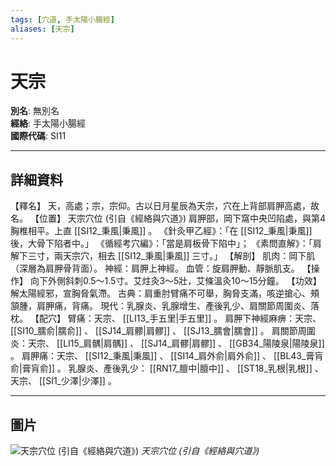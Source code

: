 ```yaml
---
tags: [穴道, 手太陽小腸經]
aliases: [天宗]
---
```


# 天宗

**別名**: 無別名  
**經絡**: 手太陽小腸經  
**國際代碼**: SI11  

---

## 詳細資料
【釋名】
天，高處；宗，宗仰。古以日月星辰為天宗，穴在上背部肩胛高處，故名。
【位置】
天宗穴位 (引自《經絡與穴道》)
肩胛部，岡下窩中央凹陷處，與第4胸椎相平。上直 [[SI12_秉風|秉風]] 。
《針灸甲乙經》：「在 [[SI12_秉風|秉風]] 後，大骨下陷者中。」
《循經考穴編》：「當是肩板骨下陷中」；
《素問直解》：「肩解下三寸，兩天宗穴，相去 [[SI12_秉風|秉風]] 三寸。」
【解剖】
肌肉：岡下肌（深層為肩胛骨背面）。
神經：肩胛上神經。
血管：旋肩胛動、靜脈肌支。
【操作】
向下外側斜刺0.5～1.5寸。艾炷灸3～5壯，艾條溫灸10～15分鐘。
【功效】
解太陽經邪，宣胸脅氣滯。
古典：肩重肘臂痛不可舉，胸脅支滿，咳逆搶心、頰頷腫，肩胛痛，背痛。
現代：乳腺炎、乳腺增生、產後乳少、肩關節周圍炎、落枕。
【配穴】
臂痛：天宗、 [[LI13_手五里|手五里]] 。
肩胛下神經麻痹：天宗、 [[SI10_臑俞|臑俞]] 、 [[SJ14_肩髎|肩髎]] 、 [[SJ13_臑會|臑會]] 。
肩關節周圍炎：天宗、 [[LI15_肩髃|肩髃]] 、 [[SJ14_肩髎|肩髎]] 、 [[GB34_陽陵泉|陽陵泉]] 。
肩胛痛：天宗、 [[SI12_秉風|秉風]] 、 [[SI14_肩外俞|肩外俞]] 、 [[BL43_膏肓俞|膏肓俞]] 。
乳腺炎、產後乳少： [[RN17_膻中|膻中]] 、 [[ST18_乳根|乳根]] 、天宗、 [[SI1_少澤|少澤]] 。

---

## 圖片
![天宗穴位 (引自《經絡與穴道》)](https://yibian.hopto.org/pic/acu/norm/06/tianzong(j&a).jpg)
_天宗穴位 (引自《經絡與穴道》)_

